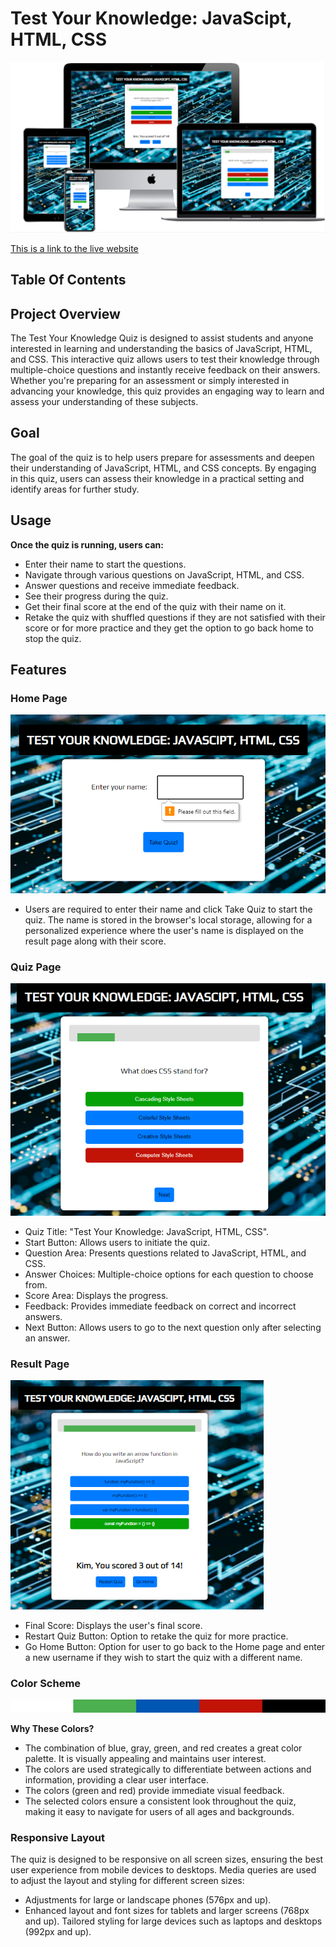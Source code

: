 # Test Your Knowledge: JavaScipt, HTML, CSS

![Website Mockup](assets/images/readme/mock%20images.png)

[This is a link to the live website](https://hazelhawadi.github.io/Test-Your-Knowledge/)

## Table Of Contents

## Project Overview
The Test Your Knowledge Quiz is designed to assist students and anyone interested in learning and understanding the basics of JavaScript, HTML, and CSS. This interactive quiz allows users to test their knowledge through multiple-choice questions and instantly receive feedback on their answers. Whether you're preparing for an assessment or simply interested in advancing your knowledge, this quiz provides an engaging way to learn and assess your understanding of these subjects.

## Goal
The goal of the quiz is to help users prepare for assessments and deepen their understanding of JavaScript, HTML, and CSS concepts. By engaging in this quiz, users can assess their knowledge in a practical setting and identify areas for further study.

## Usage
**Once the quiz is running, users can:** 

- Enter their name to start the questions.
- Navigate through various questions on JavaScript, HTML, and CSS.
- Answer questions and receive immediate feedback.
- See their progress during the quiz.
- Get their final score at the end of the quiz with their name on it.
- Retake the quiz with shuffled questions if they are not satisfied with their score or for more practice and they get the option to go back home to stop the quiz.

## Features
### Home Page
![Home Page Features](assets/images/readme/username%20page.png)

- Users are required to enter their name and click Take Quiz to start the quiz. The name is stored in the browser's local storage, allowing for a personalized experience where the user's name is displayed on the result page along with their score.

### Quiz Page
![quiz Page Features](assets/images/readme/quiz%20page.png)

- Quiz Title: "Test Your Knowledge: JavaScript, HTML, CSS".
- Start Button: Allows users to initiate the quiz.
- Question Area: Presents questions related to JavaScript, HTML, and CSS.
- Answer Choices: Multiple-choice options for each question to choose from.
- Score Area: Displays the progress.
- Feedback: Provides immediate feedback on correct and incorrect answers.
- Next Button: Allows users to go to the next question only after selecting an answer.

### Result Page
![quiz Page Features](assets/images/readme/results%20page.png)
- Final Score: Displays the user's final score.
- Restart Quiz Button: Option to retake the quiz for more practice.
- Go Home Button: Option for user to go back to the Home page and enter a new username if they wish to start the quiz with a different name.

### Color Scheme
![quiz Page Features](assets/images/readme/color%20scheme.png)

**Why These Colors?**
- The combination of blue, gray, green, and red creates a great color palette. It is visually appealing and maintains user interest.
- The colors are used strategically to differentiate between actions and  information, providing a clear user interface.
- The colors (green and red) provide immediate visual feedback.
- The selected colors ensure a consistent look throughout the quiz, making it easy to navigate for users of all ages and backgrounds.

### Responsive Layout
The quiz is designed to be responsive on all screen sizes, ensuring the best user experience from mobile devices to desktops. Media queries are used to adjust the layout and styling for different screen sizes:
- Adjustments for large or landscape phones (576px and up).
- Enhanced layout and font sizes for tablets and larger screens (768px and up).
Tailored styling for large devices such as laptops and desktops (992px and up).

